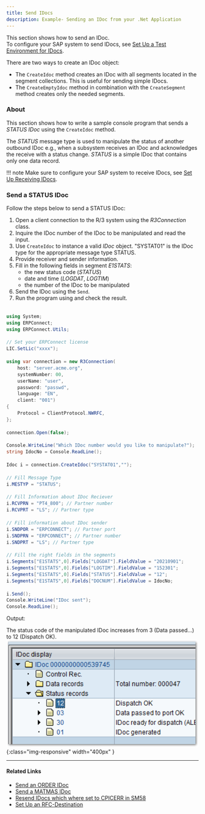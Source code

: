 ```yaml
---
title: Send IDocs
description: Example- Sending an IDoc from your .Net Application
---
```


This section shows how to send an IDoc.<br>
To configure your SAP system to send IDocs, see [Set Up a Test Environment for IDocs](./prerequisites.md#set-up-a-test-environment-for-idocs).

There are two ways to create an IDoc object: 

- The `CreateIdoc` method creates an IDoc with all segments located in the segment collections. This is useful for sending simple IDocs. 
- The `CreateEmptyIdoc` method in combination with the `CreateSegment` method creates only the needed segments. 

### About

This section shows how to write a sample console program that sends a *STATUS IDoc* using the `CreateIdoc` method.

The *STATUS* message type is used to manipulate the status of another outbound IDoc e.g., 
when a subsystem receives an IDoc and acknowledges the receive with a status change.
*STATUS* is a simple IDoc that contains only one data record.

!!! note
    Make sure to configure your SAP system to receive IDocs, see [Set Up Receiving IDocs](./prerequisites.md#set-up-receiving-idocs').

### Send a STATUS IDoc

Follow the steps below to send a STATUS IDoc:

1. Open a client connection to the R/3 system using the *R3Connection* class. 
2. Inquire the IDoc number of the IDoc to be manipulated and read the input.
3. Use `CreateIdoc` to instance a valid *IDoc* object. 
"SYSTAT01" is the IDoc type for the appropriate message type STATUS. 
4. Provide receiver and sender information. 
5. Fill in the following fields in segment *E1STATS*: 
	- the new status code (*STATUS*)
	- date and time (*LOGDAT*, *LOGTIM*) 
	- the number of the IDoc to be manipulated
6. Send the IDoc using the `Send`. <br> 
7. Run the program using and check the result.<br>

```csharp linenums="1" title="Send a STATUS IDocs"

using System;
using ERPConnect;
using ERPConnect.Utils;

// Set your ERPConnect license
LIC.SetLic("xxxx");

using var connection = new R3Connection(
    host: "server.acme.org",
    systemNumber: 00,
    userName: "user",
    password: "passwd",
    language: "EN",
    client: "001")
{
    Protocol = ClientProtocol.NWRFC,
};

connection.Open(false);
        
Console.WriteLine("Which IDoc number would you like to manipulate?");  
string IdocNo = Console.ReadLine(); 
        
Idoc i = connection.CreateIdoc("SYSTAT01","");
 
// Fill Message Type 
i.MESTYP = "STATUS"; 
  
// Fill Information about IDoc Reciever 
i.RCVPRN = "PT4_800"; // Partner number 
i.RCVPRT = "LS"; // Partner type 
  
// Fill information about IDoc sender 
i.SNDPOR = "ERPCONNECT"; // Partner port 
i.SNDPRN = "ERPCONNECT"; // Partner number 
i.SNDPRT = "LS"; // Partner type

// Fill the right fields in the segments 
i.Segments["E1STATS",0].Fields["LOGDAT"].FieldValue = "20210901";
i.Segments["E1STATS",0].Fields["LOGTIM"].FieldValue = "152301"; 
i.Segments["E1STATS",0].Fields["STATUS"].FieldValue = "12"; 
i.Segments["E1STATS",0].Fields["DOCNUM"].FieldValue = IdocNo; 
  
i.Send(); 
Console.WriteLine("IDoc sent"); 
Console.ReadLine();
```

Output:

The status code of the manipulated IDoc increases from 3 (Data passed...) to 12 (Dispatch OK). <br>
![SAP-Send-IDoc-001]( ../../assets/images/SAP-Send-IDoc-001.png){:class="img-responsive" width="400px" }

****
#### Related Links
- [Send an ORDER IDoc](https://kb.theobald-software.com/erpconnect-samples/send-an-order-idoc)
- [Send a MATMAS IDoc](https://kb.theobald-software.com/erpconnect-samples/send-a-matmas-idoc)
- [Resend IDocs which where set to CPICERR in SM58](https://kb.theobald-software.com/erpconnect-samples/resend-idocs-which-where-set-to-cpicerr-in-sm58)
- [Set Up an RFC-Destination](./prerequisites.md#set-up-an-rfc-destination')

